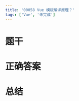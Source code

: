 ```yaml
---
title: '00058 Vue 模板编译原理？'
tags: ['Vue', '未完成']
---
```


# 题干



# 正确答案



# 总结



<script>
  function func() {

  }
  
</script>